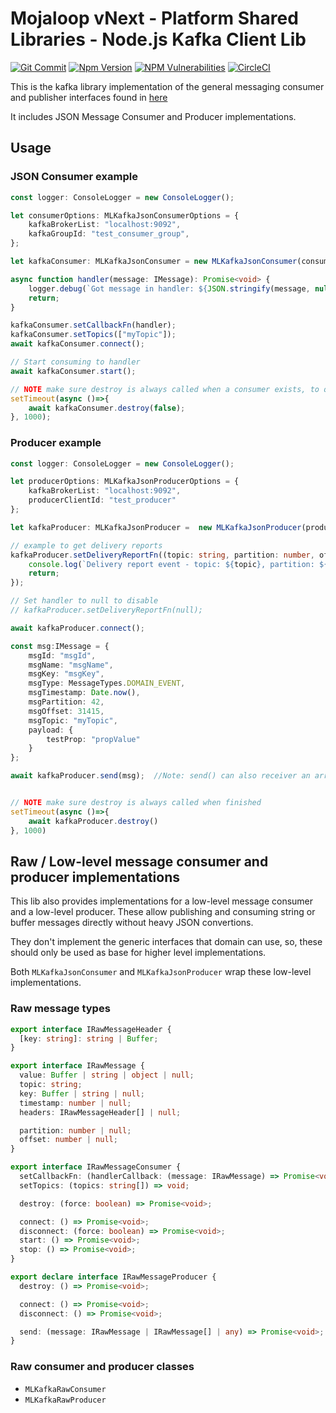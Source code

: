 # Mojaloop vNext - Platform Shared Libraries - Node.js Kafka Client Lib

[![Git Commit](https://img.shields.io/github/last-commit/mojaloop/platform-shared-lib.svg?style=flat)](https://github.com/mojaloop/platform-shared-lib/commits/master)
[![Npm Version](https://img.shields.io/npm/v/@mojaloop/platform-shared-lib-nodejs-kafka-client-lib.svg?style=flat)](https://www.npmjs.com/package/@mojaloop/platform-shared-lib-nodejs-kafka-client-lib)
[![NPM Vulnerabilities](https://img.shields.io/snyk/vulnerabilities/npm/@mojaloop/platform-shared-lib.svg?style=flat)](https://www.npmjs.com/package/@mojaloop/platform-shared-lib)
[![CircleCI](https://circleci.com/gh/mojaloop/platform-shared-lib.svg?style=svg)](https://circleci.com/gh/mojaloop/platform-shared-lib)

This is the kafka library implementation of the general messaging consumer and publisher interfaces found in [here](https://www.npmjs.com/package/@mojaloop/platform-shared-lib-messaging-types-lib)  

It includes JSON Message Consumer and Producer implementations.  

## Usage

### JSON Consumer example

```typescript
const logger: ConsoleLogger = new ConsoleLogger();

let consumerOptions: MLKafkaJsonConsumerOptions = {
    kafkaBrokerList: "localhost:9092",
    kafkaGroupId: "test_consumer_group",
};

let kafkaConsumer: MLKafkaJsonConsumer = new MLKafkaJsonConsumer(consumerOptions, logger);

async function handler(message: IMessage): Promise<void> {
    logger.debug(`Got message in handler: ${JSON.stringify(message, null, 2)}`);
    return;
}

kafkaConsumer.setCallbackFn(handler);
kafkaConsumer.setTopics(["myTopic"]);
await kafkaConsumer.connect();

// Start consuming to handler
await kafkaConsumer.start();

// NOTE make sure destroy is always called when a consumer exists, to quickly inform the Kafka cluster, so it can rebalance as soon as possible
setTimeout(async ()=>{
    await kafkaConsumer.destroy(false);
}, 1000);
```

### Producer example

```typescript
const logger: ConsoleLogger = new ConsoleLogger();

let producerOptions: MLKafkaJsonProducerOptions = {
    kafkaBrokerList: "localhost:9092",
    producerClientId: "test_producer"
};

let kafkaProducer: MLKafkaJsonProducer =  new MLKafkaJsonProducer(producerOptions, logger);

// example to get delivery reports
kafkaProducer.setDeliveryReportFn((topic: string, partition: number, offset: number) => {
    console.log(`Delivery report event - topic: ${topic}, partition: ${partition}, offset: ${offset}`);
    return;
});

// Set handler to null to disable
// kafkaProducer.setDeliveryReportFn(null);

await kafkaProducer.connect();

const msg:IMessage = {
    msgId: "msgId",
    msgName: "msgName",
    msgKey: "msgKey",
    msgType: MessageTypes.DOMAIN_EVENT,
    msgTimestamp: Date.now(),
    msgPartition: 42,
    msgOffset: 31415,
    msgTopic: "myTopic",
    payload: {
        testProp: "propValue"
    }
};

await kafkaProducer.send(msg);  //Note: send() can also receiver an array of messages


// NOTE make sure destroy is always called when finished
setTimeout(async ()=>{
    await kafkaProducer.destroy()
}, 1000)
```

## Raw / Low-level message consumer and producer implementations

This lib also provides implementations for a low-level message consumer and a low-level producer.
These allow publishing and consuming string or buffer messages directly without heavy JSON convertions.

They don't implement the generic interfaces that domain can use, so, these should only be used as base for higher level implementations.

Both `MLKafkaJsonConsumer` and `MLKafkaJsonProducer` wrap these low-level implementations.

### Raw message types
```typescript
export interface IRawMessageHeader {
  [key: string]: string | Buffer;
}

export interface IRawMessage {
  value: Buffer | string | object | null;
  topic: string;
  key: Buffer | string | null;
  timestamp: number | null;
  headers: IRawMessageHeader[] | null;

  partition: number | null;
  offset: number | null;
}

export interface IRawMessageConsumer {
  setCallbackFn: (handlerCallback: (message: IRawMessage) => Promise<void>) => void;
  setTopics: (topics: string[]) => void;

  destroy: (force: boolean) => Promise<void>;

  connect: () => Promise<void>;
  disconnect: (force: boolean) => Promise<void>;
  start: () => Promise<void>;
  stop: () => Promise<void>;
}

export declare interface IRawMessageProducer {
  destroy: () => Promise<void>;

  connect: () => Promise<void>;
  disconnect: () => Promise<void>;

  send: (message: IRawMessage | IRawMessage[] | any) => Promise<void>;
}
```

### Raw consumer and producer classes
- `MLKafkaRawConsumer`
- `MLKafkaRawProducer`

